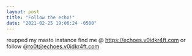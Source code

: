 ```yaml
---
layout: post
title: "Follow the echo!"
date: "2021-02-25 19:06:24 -0500"
---
```


reupped my masto instance
find me @ https://echoes.v0idkr4ft.com
or follow @ro0t@echoes.v0idkr4ft.com
